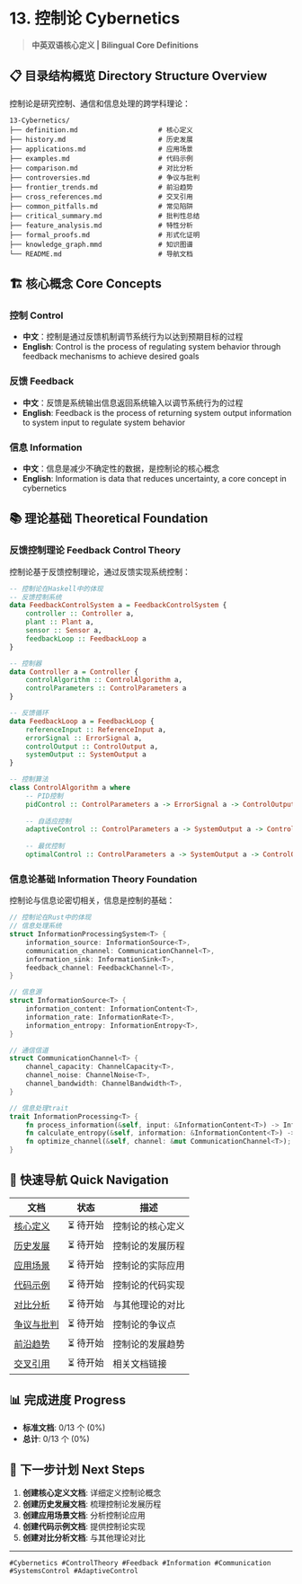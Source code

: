 # 13. 控制论 Cybernetics

> **中英双语核心定义 | Bilingual Core Definitions**

## 📋 目录结构概览 Directory Structure Overview

控制论是研究控制、通信和信息处理的跨学科理论：

```text
13-Cybernetics/
├── definition.md                    # 核心定义
├── history.md                       # 历史发展
├── applications.md                  # 应用场景
├── examples.md                      # 代码示例
├── comparison.md                    # 对比分析
├── controversies.md                 # 争议与批判
├── frontier_trends.md               # 前沿趋势
├── cross_references.md              # 交叉引用
├── common_pitfalls.md               # 常见陷阱
├── critical_summary.md              # 批判性总结
├── feature_analysis.md              # 特性分析
├── formal_proofs.md                 # 形式化证明
├── knowledge_graph.mmd              # 知识图谱
└── README.md                        # 导航文档
```

## 🏗️ 核心概念 Core Concepts

### 控制 Control

- **中文**：控制是通过反馈机制调节系统行为以达到预期目标的过程
- **English**: Control is the process of regulating system behavior through feedback mechanisms to achieve desired goals

### 反馈 Feedback

- **中文**：反馈是系统输出信息返回系统输入以调节系统行为的过程
- **English**: Feedback is the process of returning system output information to system input to regulate system behavior

### 信息 Information

- **中文**：信息是减少不确定性的数据，是控制论的核心概念
- **English**: Information is data that reduces uncertainty, a core concept in cybernetics

## 📚 理论基础 Theoretical Foundation

### 反馈控制理论 Feedback Control Theory

控制论基于反馈控制理论，通过反馈实现系统控制：

```haskell
-- 控制论在Haskell中的体现
-- 反馈控制系统
data FeedbackControlSystem a = FeedbackControlSystem {
    controller :: Controller a,
    plant :: Plant a,
    sensor :: Sensor a,
    feedbackLoop :: FeedbackLoop a
}

-- 控制器
data Controller a = Controller {
    controlAlgorithm :: ControlAlgorithm a,
    controlParameters :: ControlParameters a
}

-- 反馈循环
data FeedbackLoop a = FeedbackLoop {
    referenceInput :: ReferenceInput a,
    errorSignal :: ErrorSignal a,
    controlOutput :: ControlOutput a,
    systemOutput :: SystemOutput a
}

-- 控制算法
class ControlAlgorithm a where
    -- PID控制
    pidControl :: ControlParameters a -> ErrorSignal a -> ControlOutput a
    
    -- 自适应控制
    adaptiveControl :: ControlParameters a -> SystemOutput a -> ControlParameters a
    
    -- 最优控制
    optimalControl :: ControlParameters a -> SystemOutput a -> ControlOutput a
```

### 信息论基础 Information Theory Foundation

控制论与信息论密切相关，信息是控制的基础：

```rust
// 控制论在Rust中的体现
// 信息处理系统
struct InformationProcessingSystem<T> {
    information_source: InformationSource<T>,
    communication_channel: CommunicationChannel<T>,
    information_sink: InformationSink<T>,
    feedback_channel: FeedbackChannel<T>,
}

// 信息源
struct InformationSource<T> {
    information_content: InformationContent<T>,
    information_rate: InformationRate<T>,
    information_entropy: InformationEntropy<T>,
}

// 通信信道
struct CommunicationChannel<T> {
    channel_capacity: ChannelCapacity<T>,
    channel_noise: ChannelNoise<T>,
    channel_bandwidth: ChannelBandwidth<T>,
}

// 信息处理trait
trait InformationProcessing<T> {
    fn process_information(&self, input: &InformationContent<T>) -> InformationContent<T>;
    fn calculate_entropy(&self, information: &InformationContent<T>) -> InformationEntropy<T>;
    fn optimize_channel(&self, channel: &mut CommunicationChannel<T>);
}
```

## 🔗 快速导航 Quick Navigation

| 文档 | 状态 | 描述 |
|------|------|------|
| [核心定义](./definition.md) | ⏳ 待开始 | 控制论的核心定义 |
| [历史发展](./history.md) | ⏳ 待开始 | 控制论的发展历程 |
| [应用场景](./applications.md) | ⏳ 待开始 | 控制论的实际应用 |
| [代码示例](./examples.md) | ⏳ 待开始 | 控制论的代码实现 |
| [对比分析](./comparison.md) | ⏳ 待开始 | 与其他理论的对比 |
| [争议与批判](./controversies.md) | ⏳ 待开始 | 控制论的争议点 |
| [前沿趋势](./frontier_trends.md) | ⏳ 待开始 | 控制论的发展趋势 |
| [交叉引用](./cross_references.md) | ⏳ 待开始 | 相关文档链接 |

## 📊 完成进度 Progress

- **标准文档**: 0/13 个 (0%)
- **总计**: 0/13 个 (0%)

## 🎯 下一步计划 Next Steps

1. **创建核心定义文档**: 详细定义控制论概念
2. **创建历史发展文档**: 梳理控制论发展历程
3. **创建应用场景文档**: 分析控制论应用
4. **创建代码示例文档**: 提供控制论实现
5. **创建对比分析文档**: 与其他理论对比

---

`#Cybernetics #ControlTheory #Feedback #Information #Communication #SystemsControl #AdaptiveControl`
